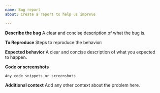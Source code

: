 ```yaml
---
name: Bug report
about: Create a report to help us improve

---
```


**Describe the bug**
A clear and concise description of what the bug is.

**To Reproduce**
Steps to reproduce the behavior:

**Expected behavior**
A clear and concise description of what you expected to happen.

**Code or screenshots**

```
Any code snippets or screenshots
```

**Additional context**
Add any other context about the problem here.

